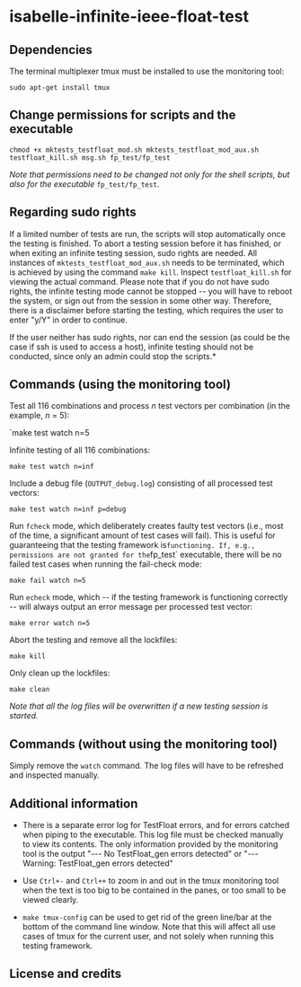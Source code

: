 # isabelle-infinite-ieee-float-test

## Dependencies

The terminal multiplexer tmux must be installed to use the monitoring tool:

`sudo apt-get install tmux`

## Change permissions for scripts and the executable

`chmod +x mktests_testfloat_mod.sh mktests_testfloat_mod_aux.sh testfloat_kill.sh msg.sh fp_test/fp_test`

*Note that permissions need to be changed not only for the shell scripts, but also for the executable* `fp_test/fp_test`.

## Regarding sudo rights

If a limited number of tests are run, the scripts will stop automatically once the testing is finished. To abort a testing session before it has finished, or when exiting an infinite testing session, sudo rights are needed. All instances of `mktests_testfloat_mod_aux.sh` needs to be terminated, which is achieved by using the command `make kill`. Inspect `testfloat_kill.sh` for viewing the actual command. Please note that if you do not have sudo rights, the infinite testing mode cannot be stopped -- you will have to reboot the system, or sign out from the session in some other way. Therefore, there is a disclaimer before starting the testing, which requires the user to enter "y/Y" in order to continue.

If the user neither has sudo rights, nor can end the session (as could be the case if ssh is used to access a host), infinite testing should not be conducted, since only an admin could stop the scripts.*

## Commands (using the monitoring tool)

Test all 116 combinations and process *n* test vectors per combination (in the example, *n* = 5):

`make test watch n=5

Infinite testing of all 116 combinations:

`make test watch n=inf`

Include a debug file (`OUTPUT_debug.log`) consisting of all processed test vectors:

`make test watch n=inf p=debug`

Run `fcheck` mode, which deliberately creates faulty test vectors (i.e., most of the time, a significant amount of test cases will fail). This is useful for guaranteeing that the testing framework is` functioning. If, e.g., permissions are not granted for the `fp_test` executable, there will be no failed test cases when running the fail-check mode:

`make fail watch n=5`

Run `echeck` mode, which -- if the testing framework is functioning correctly -- will always output an error message per processed test vector:

`make error watch n=5`

Abort the testing and remove all the lockfiles:

`make kill`

Only clean up the lockfiles:

`make clean`

*Note that all the log files will be overwritten if a new testing session is started.*

## Commands (without using the monitoring tool)

Simply remove the `watch` command. The log files will have to be refreshed and inspected manually.

## Additional information

- There is a separate error log for TestFloat errors, and for errors catched when piping to the executable. This log file must be checked manually to view its contents. The only information provided by the monitoring tool is the output "--- No TestFloat_gen errors detected" or "--- Warning: TestFloat_gen errors detected"

- Use `Ctrl+-` and `Ctrl++` to zoom in and out in the tmux monitoring tool when the text is too big to be contained in the panes, or too small to be viewed clearly. 

- `make tmux-config` can be used to get rid of the green line/bar at the bottom of the command line window. Note that this will affect all use cases of tmux for the current user, and not solely when running this testing framework.

## License and credits

 



 

